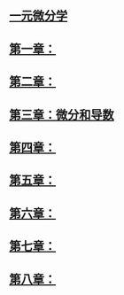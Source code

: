 ## [一元微分学](一元微分学.md)

## [第一章：](chapter1.md)
## [第二章：](chapter2.md)
## [第三章：微分和导数](第三章：微分和导数.md)
## [第四章：](chapter4.md)
## [第五章：](chapter5.md)
## [第六章：](chapter6.md)
## [第七章：](chapter7.md)
## [第八章：](chapter8.md)
